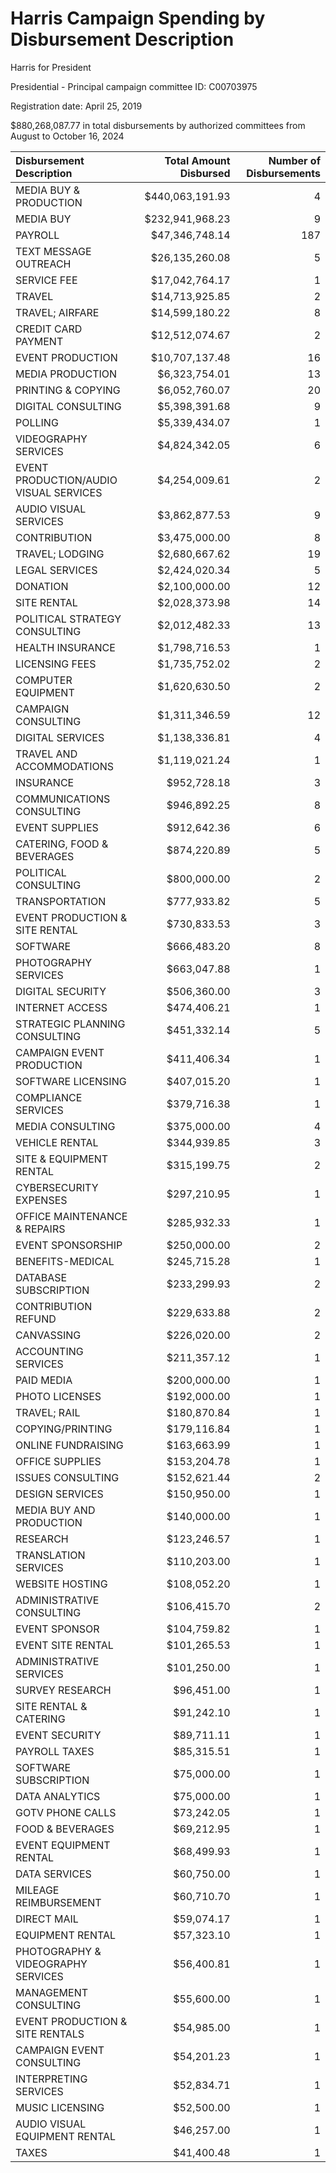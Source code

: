 # Harris Campaign Spending by Disbursement Description

Harris for President

Presidential - Principal campaign committee ID: C00703975

Registration date: April 25, 2019

$880,268,087.77 in total disbursements by authorized committees from August to October 16, 2024

| Disbursement Description                  | Total Amount Disbursed   | Number of Disbursements |
|:------------------------------------------|------------------------:|-------------------------:|
| MEDIA BUY & PRODUCTION | $440,063,191.93 | 4 |
| MEDIA BUY | $232,941,968.23 | 9 |
| PAYROLL | $47,346,748.14 | 187 |
| TEXT MESSAGE OUTREACH | $26,135,260.08 | 5 |
| SERVICE FEE | $17,042,764.17 | 1 |
| TRAVEL | $14,713,925.85 | 2 |
| TRAVEL; AIRFARE | $14,599,180.22 | 8 |
| CREDIT CARD PAYMENT | $12,512,074.67 | 2 |
| EVENT PRODUCTION | $10,707,137.48 | 16 |
| MEDIA PRODUCTION | $6,323,754.01 | 13 |
| PRINTING & COPYING | $6,052,760.07 | 20 |
| DIGITAL CONSULTING | $5,398,391.68 | 9 |
| POLLING | $5,339,434.07 | 1 |
| VIDEOGRAPHY SERVICES | $4,824,342.05 | 6 |
| EVENT PRODUCTION/AUDIO VISUAL SERVICES | $4,254,009.61 | 2 |
| AUDIO VISUAL SERVICES | $3,862,877.53 | 9 |
| CONTRIBUTION | $3,475,000.00 | 8 |
| TRAVEL; LODGING | $2,680,667.62 | 19 |
| LEGAL SERVICES | $2,424,020.34 | 5 |
| DONATION | $2,100,000.00 | 12 |
| SITE RENTAL | $2,028,373.98 | 14 |
| POLITICAL STRATEGY CONSULTING | $2,012,482.33 | 13 |
| HEALTH INSURANCE | $1,798,716.53 | 1 |
| LICENSING FEES | $1,735,752.02 | 2 |
| COMPUTER EQUIPMENT | $1,620,630.50 | 2 |
| CAMPAIGN CONSULTING | $1,311,346.59 | 12 |
| DIGITAL SERVICES | $1,138,336.81 | 4 |
| TRAVEL AND ACCOMMODATIONS | $1,119,021.24 | 1 |
| INSURANCE | $952,728.18 | 3 |
| COMMUNICATIONS CONSULTING | $946,892.25 | 8 |
| EVENT SUPPLIES | $912,642.36 | 6 |
| CATERING, FOOD & BEVERAGES | $874,220.89 | 5 |
| POLITICAL CONSULTING | $800,000.00 | 2 |
| TRANSPORTATION | $777,933.82 | 5 |
| EVENT PRODUCTION & SITE RENTAL | $730,833.53 | 3 |
| SOFTWARE | $666,483.20 | 8 |
| PHOTOGRAPHY SERVICES | $663,047.88 | 1 |
| DIGITAL SECURITY | $506,360.00 | 3 |
| INTERNET ACCESS | $474,406.21 | 1 |
| STRATEGIC PLANNING CONSULTING | $451,332.14 | 5 |
| CAMPAIGN EVENT PRODUCTION | $411,406.34 | 1 |
| SOFTWARE LICENSING | $407,015.20 | 1 |
| COMPLIANCE SERVICES | $379,716.38 | 1 |
| MEDIA CONSULTING | $375,000.00 | 4 |
| VEHICLE RENTAL | $344,939.85 | 3 |
| SITE & EQUIPMENT RENTAL | $315,199.75 | 2 |
| CYBERSECURITY EXPENSES | $297,210.95 | 1 |
| OFFICE MAINTENANCE & REPAIRS | $285,932.33 | 1 |
| EVENT SPONSORSHIP | $250,000.00 | 2 |
| BENEFITS-MEDICAL | $245,715.28 | 1 |
| DATABASE SUBSCRIPTION | $233,299.93 | 2 |
| CONTRIBUTION REFUND | $229,633.88 | 2 |
| CANVASSING | $226,020.00 | 2 |
| ACCOUNTING SERVICES | $211,357.12 | 1 |
| PAID MEDIA | $200,000.00 | 1 |
| PHOTO LICENSES | $192,000.00 | 1 |
| TRAVEL; RAIL | $180,870.84 | 1 |
| COPYING/PRINTING | $179,116.84 | 1 |
| ONLINE FUNDRAISING | $163,663.99 | 1 |
| OFFICE SUPPLIES | $153,204.78 | 1 |
| ISSUES CONSULTING | $152,621.44 | 2 |
| DESIGN SERVICES | $150,950.00 | 1 |
| MEDIA BUY AND PRODUCTION | $140,000.00 | 1 |
| RESEARCH | $123,246.57 | 1 |
| TRANSLATION SERVICES | $110,203.00 | 1 |
| WEBSITE HOSTING | $108,052.20 | 1 |
| ADMINISTRATIVE CONSULTING | $106,415.70 | 2 |
| EVENT SPONSOR | $104,759.82 | 1 |
| EVENT SITE RENTAL | $101,265.53 | 1 |
| ADMINISTRATIVE SERVICES | $101,250.00 | 1 |
| SURVEY RESEARCH | $96,451.00 | 1 |
| SITE RENTAL & CATERING | $91,242.10 | 1 |
| EVENT SECURITY | $89,711.11 | 1 |
| PAYROLL TAXES | $85,315.51 | 1 |
| SOFTWARE SUBSCRIPTION | $75,000.00 | 1 |
| DATA ANALYTICS | $75,000.00 | 1 |
| GOTV PHONE CALLS | $73,242.05 | 1 |
| FOOD & BEVERAGES | $69,212.95 | 1 |
| EVENT EQUIPMENT RENTAL | $68,499.93 | 1 |
| DATA SERVICES | $60,750.00 | 1 |
| MILEAGE REIMBURSEMENT | $60,710.70 | 1 |
| DIRECT MAIL | $59,074.17 | 1 |
| EQUIPMENT RENTAL | $57,323.10 | 1 |
| PHOTOGRAPHY & VIDEOGRAPHY SERVICES | $56,400.81 | 1 |
| MANAGEMENT CONSULTING | $55,600.00 | 1 |
| EVENT PRODUCTION & SITE RENTALS | $54,985.00 | 1 |
| CAMPAIGN EVENT CONSULTING | $54,201.23 | 1 |
| INTERPRETING SERVICES | $52,834.71 | 1 |
| MUSIC LICENSING | $52,500.00 | 1 |
| AUDIO VISUAL EQUIPMENT RENTAL | $46,257.00 | 1 |
| TAXES | $41,400.48 | 1 |
